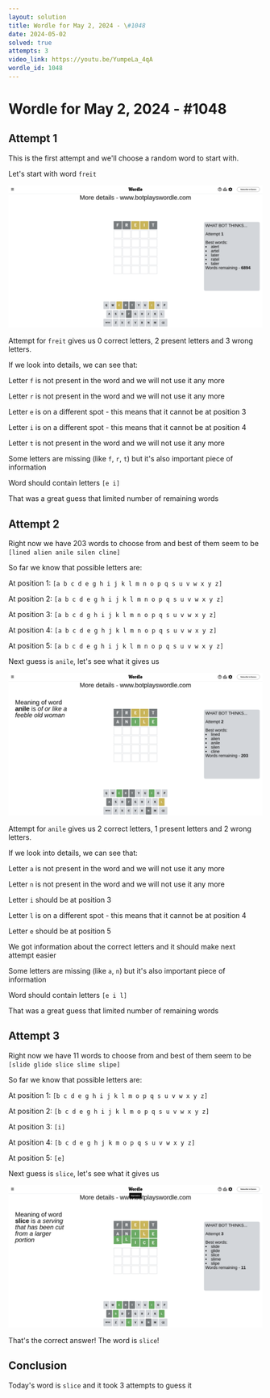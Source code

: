```yaml
---
layout: solution
title: Wordle for May 2, 2024 - \#1048
date: 2024-05-02
solved: true
attempts: 3
video_link: https://youtu.be/YumpeLa_4qA
wordle_id: 1048
---
```


# Wordle for May 2, 2024 - \#1048

## Attempt 1

This is the first attempt and we'll choose a random word to start with.

Let's start with word `freit`

![Attempt 1](2024-05-02/attempt-1.png)

Attempt for `freit` gives us 0 correct letters, 2 present letters and 3 wrong letters.

If we look into details, we can see that:

Letter `f` is not present in the word and we will not use it any more

Letter `r` is not present in the word and we will not use it any more

Letter `e` is on a different spot - this means that it cannot be at position 3

Letter `i` is on a different spot - this means that it cannot be at position 4

Letter `t` is not present in the word and we will not use it any more

Some letters are missing (like `f`, `r`, `t`) but it's also important piece of information

Word should contain letters `[e i]`

That was a great guess that limited number of remaining words



## Attempt 2

Right now we have 203 words to choose from and best of them seem to be `[lined alien anile silen cline]`

So far we know that possible letters are:

At position 1: `[a b c d e g h i j k l m n o p q s u v w x y z]`

At position 2: `[a b c d e g h i j k l m n o p q s u v w x y z]`

At position 3: `[a b c d g h i j k l m n o p q s u v w x y z]`

At position 4: `[a b c d e g h j k l m n o p q s u v w x y z]`

At position 5: `[a b c d e g h i j k l m n o p q s u v w x y z]`

Next guess is `anile`, let's see what it gives us

![Attempt 2](2024-05-02/attempt-2.png)

Attempt for `anile` gives us 2 correct letters, 1 present letters and 2 wrong letters.

If we look into details, we can see that:

Letter `a` is not present in the word and we will not use it any more

Letter `n` is not present in the word and we will not use it any more

Letter `i` should be at position 3

Letter `l` is on a different spot - this means that it cannot be at position 4

Letter `e` should be at position 5

We got information about the correct letters and it should make next attempt easier

Some letters are missing (like `a`, `n`) but it's also important piece of information

Word should contain letters `[e i l]`

That was a great guess that limited number of remaining words



## Attempt 3

Right now we have 11 words to choose from and best of them seem to be `[slide glide slice slime slipe]`

So far we know that possible letters are:

At position 1: `[b c d e g h i j k l m o p q s u v w x y z]`

At position 2: `[b c d e g h i j k l m o p q s u v w x y z]`

At position 3: `[i]`

At position 4: `[b c d e g h j k m o p q s u v w x y z]`

At position 5: `[e]`

Next guess is `slice`, let's see what it gives us

![Attempt 3](2024-05-02/attempt-3.png)

That's the correct answer! The word is `slice`!

## Conclusion

Today's word is `slice` and it took 3 attempts to guess it

